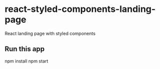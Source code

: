 # react-styled-components-landing-page
React landing page with styled components

## Run this app
npm install
npm start
